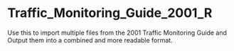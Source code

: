 # Traffic_Monitoring_Guide_2001_R
Use this to import multiple files from the 2001 Traffic Monitoring Guide and Output them into a combined and more readable format.
